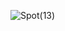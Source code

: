 ![Spot(13)](https://github.com/BynexME/.github/assets/92170476/bb27229b-97f5-4265-907f-6df462eb3ca0)
